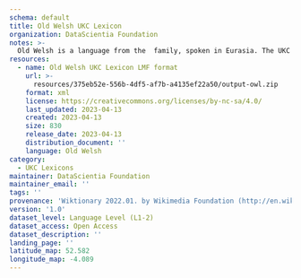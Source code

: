 ```yaml
---
schema: default
title: Old Welsh UKC Lexicon
organization: DataScientia Foundation
notes: >-
  Old Welsh is a language from the  family, spoken in Eurasia. The UKC Lexicon of Old Welsh is represented as a lexico-semantic network. It consists of words, word senses, synsets, as well as sense-level and synset-level relationships.
resources:
  - name: Old Welsh UKC Lexicon LMF format
    url: >-
      resources/375eb52e-556b-4df5-af7b-a4135ef22a50/output-owl.zip
    format: xml
    license: https://creativecommons.org/licenses/by-nc-sa/4.0/
    last_updated: 2023-04-13
    created: 2023-04-13
    size: 830
    release_date: 2023-04-13
    distribution_document: ''
    language: Old Welsh
category:
  - UKC Lexicons
maintainer: DataScientia Foundation
maintainer_email: ''
tags: ''
provenance: 'Wiktionary 2022.01. by Wikimedia Foundation (http://en.wiktionary.org); Princeton WordNet 2.1 by Princeton University (https://wordnet.princeton.edu)'
version: '1.0'
dataset_level: Language Level (L1-2)
dataset_access: Open Access
dataset_description: ''
landing_page: ''
latitude_map: 52.582
longitude_map: -4.089
---
```

